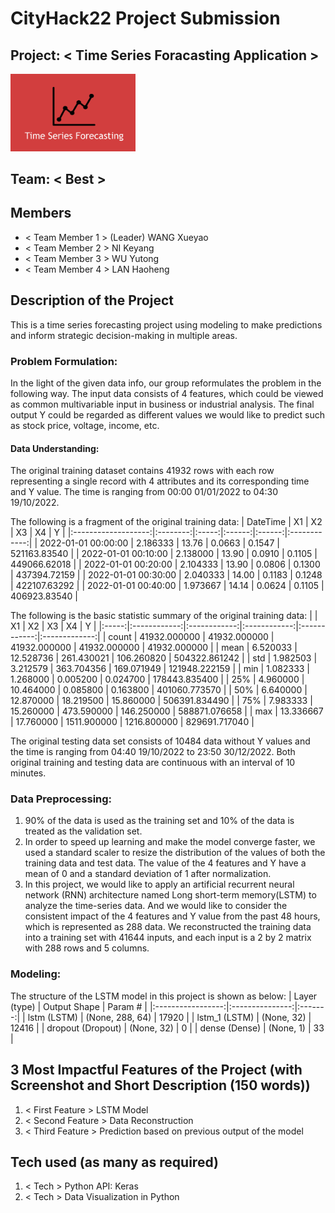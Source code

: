 # CityHack22 Project Submission
## Project: < Time Series Foracasting Application >
<img src="https://github.com/Maxproto/CityHack2022/blob/main/TimeSeries.png" width="200" alt="project_logo"/>

## Team: < Best >
## Members
- < Team Member 1 > (Leader) WANG Xueyao
- < Team Member 2 > NI Keyang
- < Team Member 3 > WU Yutong
- < Team Member 4 > LAN Haoheng

## Description of the Project
This is a time series forecasting project using modeling to make predictions and inform strategic decision-making in multiple areas. 

### Problem Formulation:
In the light of the given data info, our group reformulates the problem in the following way. The input data consists of 4 features, which could be viewed as common multivariable input in business or industrial analysis. The final output Y could be regarded as different values we would like to predict such as stock price, voltage, income, etc.

#### Data Understanding:
The original training dataset contains 41932 rows with each row representing a single record with 4 attributes and its corresponding time and Y value. The time is ranging from 00:00 01/01/2022 to 04:30 19/10/2022.

The following is a fragment of the original training data:
|       DateTime      |    X1    |   X2  |   X3   |   X4   |       Y      |
|:-------------------:|:--------:|:-----:|:------:|:------:|:------------:|
| 2022-01-01 00:00:00 | 2.186333 | 13.76 | 0.0663 | 0.1547 | 521163.83540 |
| 2022-01-01 00:10:00 | 2.138000 | 13.90 | 0.0910 | 0.1105 | 449066.62018 |
| 2022-01-01 00:20:00 | 2.104333 | 13.90 | 0.0806 | 0.1300 | 437394.72159 |
| 2022-01-01 00:30:00 | 2.040333 | 14.00 | 0.1183 | 0.1248 | 422107.63292 |
| 2022-01-01 00:40:00 | 1.973667 | 14.14 | 0.0624 | 0.1105 | 406923.83540 |

The following is the basic statistic summary of the original training data:
|       |      X1      |      X2      |      X3      |      X4      |       Y       |
|:-----:|:------------:|:------------:|:------------:|:------------:|:-------------:|
| count | 41932.000000 | 41932.000000 | 41932.000000 | 41932.000000 |  41932.000000 |
|  mean |   6.520033   |   12.528736  |  261.430021  |  106.260820  | 504322.861242 |
|  std  |   1.982503   |   3.212579   |  363.704356  |  169.071949  | 121948.222159 |
|  min  |   1.082333   |   1.268000   |   0.005200   |   0.024700   | 178443.835400 |
|  25%  |   4.960000   |   10.464000  |   0.085800   |   0.163800   | 401060.773570 |
|  50%  |   6.640000   |   12.870000  |   18.219500  |   15.860000  | 506391.834490 |
|  75%  |   7.983333   |   15.260000  |  473.590000  |  146.250000  | 588871.076658 |
|  max  |   13.336667  |   17.760000  |  1511.900000 |  1216.800000 | 829691.717040 |

The original testing data set consists of 10484 data without Y values and the time is ranging from 04:40 19/10/2022 to 23:50 30/12/2022. Both original training and testing data are continuous with an interval of 10 minutes.

### Data Preprocessing:
1.	90% of the data is used as the training set and 10% of the data is treated as the validation set.
2.	In order to speed up learning and make the model converge faster, we used a standard scaler to resize the distribution of the values of both the training data and test data. The value of the 4 features and Y have a mean of 0 and a standard deviation of 1 after normalization.
3.	In this project, we would like to apply an artificial recurrent neural network (RNN) architecture named Long short-term memory(LSTM) to analyze the time-series data. And we would like to consider the consistent impact of the 4 features and Y value from the past 48 hours, which is represented as 288 data. We reconstructed the training data into a training set with 41644 inputs, and each input is a 2 by 2 matrix with 288 rows and 5 columns.

### Modeling:
The structure of the LSTM model in this project is shown as below:
|    Layer (type)   |   Output Shape  | Param # |
|:-----------------:|:---------------:|:-------:|
|    lstm (LSTM)    | (None, 288, 64) |  17920  |
|   lstm_1 (LSTM)   |    (None, 32)   |  12416  |
| dropout (Dropout) |    (None, 32)   |    0    |
|   dense (Dense)   |    (None, 1)    |    33   |

## 3 Most Impactful Features of the Project (with Screenshot and Short Description (150 words))
1. < First Feature > LSTM Model
3. < Second Feature > Data Reconstruction
4. < Third Feature >  Prediction based on previous output of the model  

## Tech used (as many as required)
1. < Tech > Python API: Keras
2. < Tech > Data Visualization in Python

